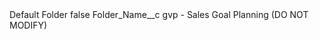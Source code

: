 <?xml version="1.0" encoding="UTF-8"?>
<CustomMetadata xmlns="http://soap.sforce.com/2006/04/metadata" xmlns:xsi="http://www.w3.org/2001/XMLSchema-instance" xmlns:xsd="http://www.w3.org/2001/XMLSchema">
    <label>Default Folder</label>
    <protected>false</protected>
    <values>
        <field>Folder_Name__c</field>
        <value xsi:type="xsd:string">gvp - Sales Goal Planning (DO NOT MODIFY)</value>
    </values>
</CustomMetadata>

